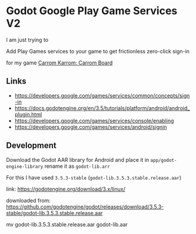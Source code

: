 # Godot Google Play Game Services V2

I am just trying to

Add Play Games services to your game to get frictionless zero-click sign-in

for my game [Carrom Karrom: Carrom Board](https://play.google.com/store/apps/details?id=com.bloggernepal.carrom)

## Links
- https://developers.google.com/games/services/common/concepts/sign-in
- https://docs.godotengine.org/en/3.5/tutorials/platform/android/android_plugin.html
- https://developers.google.com/games/services/console/enabling
- https://developers.google.com/games/services/android/signin


## Development
Download the Godot AAR library for Android and place it in `app/godot-engine-library` rename it as `godot-lib.arr`

For this I have used `3.5.3-stable` (`godot-lib.3.5.3.stable.release.aar`)

link: https://godotengine.org/download/3.x/linux/

downloaded from: https://github.com/godotengine/godot/releases/download/3.5.3-stable/godot-lib.3.5.3.stable.release.aar

mv godot-lib.3.5.3.stable.release.aar  godot-lib.aar

